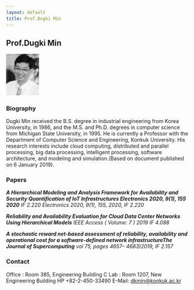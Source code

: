 ```yaml
---
layout: default
title: Prof.Dugki Min
---
```


## Prof.Dugki Min
<img src="../assets/img/profile_dkmin.gif" alt="Alt Text" style="zoom:30%;" />


### Biography
Dugki Min received the B.S. degree in industrial engineering from Korea University, in 1986, and the M.S. and Ph.D. degrees in computer science from Michigan State University, in 1995. He is currently a Professor with the Department of Computer Science and Engineering, Konkuk University. His research interests include cloud computing, distributed and parallel processing, big data processing, intelligent processing, software architecture, and modeling and simulation.(Based on document published on 6 January 2019).

### Papers
__*A Hierarchical Modeling and Analysis Framework for Availability and Security Quantification of IoT Infrastructures Electronics 2020, 9(1), 155 2020*__ *IF 2.220 Electronics 2020, 9(1), 155, 2020, IF 2.220*

__*Reliability and Availability Evaluation for Cloud Data Center Networks Using Hierarchical Models*__ *IEEE Access ( Volume: 7 ) 2019 IF 4.098*

__*A stochastic reward net-based assessment of reliability, availability and operational cost for a software-defined network infrastructureThe Journal of Supercomputing*__ *vol 75, pages 4657– 4683)2019, IF 2.157*


### Contact
Office : Room 385, Engineering Building C
Lab : Room 1207, New Engineering Building
HP +82-2-450-33490 
E-Mail: dkmin@konkuk.ac.kr
